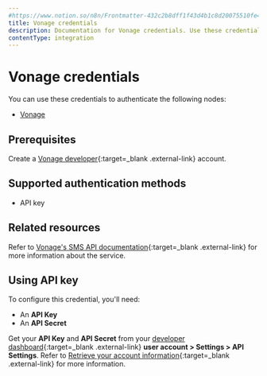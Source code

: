 ```yaml
---
#https://www.notion.so/n8n/Frontmatter-432c2b8dff1f43d4b1c8d20075510fe4
title: Vonage credentials
description: Documentation for Vonage credentials. Use these credentials to authenticate Vonage in n8n, a workflow automation platform.
contentType: integration
---
```


# Vonage credentials

You can use these credentials to authenticate the following nodes:

- [Vonage](/integrations/builtin/app-nodes/n8n-nodes-base.vonage/)

## Prerequisites

Create a [Vonage developer](https://developer.vonage.com){:target=_blank .external-link} account.

## Supported authentication methods

- API key

## Related resources

Refer to [Vonage's SMS API documentation](https://developer.vonage.com/en/api/sms){:target=_blank .external-link} for more information about the service.

## Using API key

To configure this credential, you'll need:

- An **API Key**
- An **API Secret**

Get your **API Key** and **API Secret** from your [developer dashboard](https://dashboard.nexmo.com/){:target=_blank .external-link} **user account > Settings > API Settings**. Refer to [Retrieve your account information](https://developer.vonage.com/en/account/guides/dashboard-management#retrieve-your-account-information){:target=_blank .external-link} for more information.

